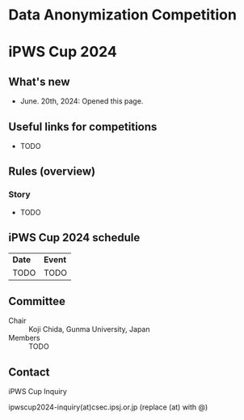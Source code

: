 # Data Anonymization Competition
# iPWS Cup 2024

## What's new
- June.  20th, 2024: Opened this page.

## Useful links for competitions
- TODO

## Rules (overview)
### Story
- TODO

## iPWS Cup 2024 schedule
<table border="0">
<tr><td> <strong>Date</strong> </td><td> <strong>Event</strong> </td></tr>
<tr><td> TODO</td> <td> TODO </td></tr>
</td></tr>
</table>

## Committee
<dl>
 <dt>Chair</dt>
 <dd>Koji Chida, Gunma University, Japan</dd>
<dt>Members</dt>
 <dd>TODO</dd>
</dl>

## Contact
iPWS Cup Inquiry

ipwscup2024-inquiry(at)csec.ipsj.or.jp (replace (at) with @)
